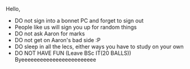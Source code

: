 Hello,
- DO not sign into a bonnet PC and forget to sign out
- People like us will sign you up for random things
- DO not ask Aaron for marks
- DO not get on Aaron's bad side :P
- DO sleep in all the lecs, either ways you have to study on your own
- DO NOT HAVE FUN (Leave BSc IT(20 BALLS))
Byeeeeeeeeeeeeeeeeeeeeeeee
